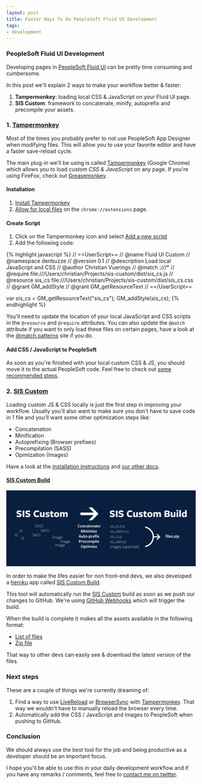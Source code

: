 ```yaml
---
layout: post
title: Faster Ways To Do PeopleSoft Fluid UI Development
tags:
- development
---
```


### PeopleSoft Fluid UI Development

Developing pages in [PeopleSoft Fluid UI](http://docs.oracle.com/cd/E55243_01/pt854pbr0/eng/pt/tgst/concept_PeopleSoftFluidUserInterface.html#topofpage) can be pretty time consuming and cumbersome.

In this post we'll explain 2 ways to make your workflow better & faster:

1. **Tampermonkey**: loading local CSS & JavaScript on your Fluid UI page.
2. **SIS Custom**: framework to concatenate, minify, autoprefix and precompile your assets.

### 1. [Tampermonkey][Tampermonkey]

Most of the times you probably prefer to not use PeopleSoft App Designer when modifying files. This will allow you to use your favorite editor and have a faster save-reload cycle.

The main plug-in we'll be using is called [Tampermonkey][Tampermonkey] (Google Chrome) which allows you to load *custom CSS & JavaScript* on any page. If you're using FireFox, check out [Greasemonkey][Greasemonkey].

#### Installation

1. [Install Tampermonkey][TampermonkeyInstall]
2. [Allow for local files](http://cl.ly/aXZc) on the `chrome://extensions` page.

#### Create Script

1. Click on the Tampermonkey icon and select [Add a new script](http://cl.ly/aXt2)
1. Add the following code:

{% highlight javascript %}
// ==UserScript==
// @name         Fluid UI Custom
// @namespace    denbuzze
// @version      0.1
// @description  Load local JavaScript and CSS
// @author       Christian Vuerings
// @match        *://*/*
// @require      file:///Users/christian/Projects/sis-custom/dist/sis_cs.js
// @resource     sis_cs file:///Users/christian/Projects/sis-custom/dist/sis_cs.css
// @grant        GM_addStyle
// @grant        GM_getResourceText
// ==/UserScript==

var sis_cs = GM_getResourceText("sis_cs");
GM_addStyle(sis_cs);
{% endhighlight %}

You'll need to update the location of your local JavaScript and CSS scripts in the `@resource` and `@require` attributes. You can also update the `@match` attribute if you want to only load these files on certain pages, have a look at the [@match patterns](https://developer.chrome.com/extensions/match_patterns) site if you do.

#### Add CSS / JavaScript to PeopleSoft

As soon as you're finished with your local custom CSS & JS, you should move it to the actual PeopleSoft code. Feel free to check out [some recommended steps](https://github.com/ucberkeley/sis-custom/blob/master/docs/update_sis.md).

### 2. [SIS Custom][siscustom]

Loading custom JS & CSS locally is just the first step in improving your workflow. Usually you'll also want to make sure you don't have to save code in 1 file and you'll want some other optimization steps like:

* Concatenation
* Minification
* Autoprefixing (Browser prefixes)
* Precompilation (SASS)
* Opimization (Images)

Have a look at the [installation instructions](https://github.com/ucberkeley/sis-custom/blob/master/docs/installation.md) and [our other docs](https://github.com/ucberkeley/sis-custom/blob/master/README.md).

#### [SIS Custom Build][siscustombuild]

[![SIS Custom Workflow](/img/2015-04-06-sis-custom-infographic.svg)](/img/2015-04-06-sis-custom-infographic.svg)

In order to make the lifes easier for non front-end devs, we also developed a [heroku](https://www.heroku.com/) app called [SIS Custom Build][siscustombuild].

This tool will automatically run the [SIS Custom][siscustom] build as soon as we push our changes to GitHub. We're using [GitHub Webhooks](https://help.github.com/articles/about-webhooks/) which will trigger the build.

When the build is complete it makes all the assets available in the following format:

* [List of files](https://sis-custom-build.herokuapp.com/dist)
* [Zip file](https://sis-custom-build.herokuapp.com/dist/files_latest.zip)

That way to other devs can easily see & download the latest version of the files.

### Next steps

These are a couple of things we're currently dreaming of:

1. Find a way to use [LiveReload][livereload] or [BrowserSync][browsersync] with [Tampermonkey][Tampermonkey]. That way we wouldn't have to manually reload the browser every time.
1. Automatically add the CSS / JavaScript and images to PeopleSoft when pushing to GitHub.

### Conclusion

We should always use the best tool for the job and being productive as a developer should be an important focus.

I hope you'll be able to use this in your daily development workflow and if you have any remarks / comments, feel free to [contact me on twitter](https://twitter.com/denbuzze).

[browsersync]: http://www.browsersync.io/
[Greasemonkey]: https://addons.mozilla.org/en-Us/firefox/addon/greasemonkey/
[livereload]: http://livereload.com/
[siscustom]: https://github.com/ucberkeley/sis-custom
[siscustombuild]: https://github.com/ucberkeley/sis-custom-build
[Tampermonkey]: http://tampermonkey.net/
[TampermonkeyInstall]: https://chrome.google.com/webstore/detail/tampermonkey/dhdgffkkebhmkfjojejmpbldmpobfkfo?hl=en
